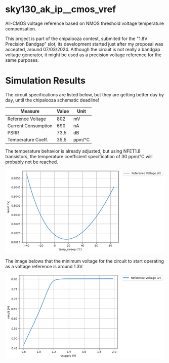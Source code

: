 # sky130_ak_ip__cmos_vref
All-CMOS voltage reference based on NMOS threshold voltage temperature compensation.

This project is part of the chipalooza contest, submited for the "1.8V Precision Bandgap" slot, its development started just after my proposal was accepted, around 07/03/2024. Although the circuit is not really a bandgap voltage generator, it might be used as a precision voltage reference for the same purposes.

# Simulation Results

The circuit specifications are listed below, but they are getting better day by day, until the chipalooza schematic deadline!

| Measure             | Value   | Unit   |
| ------------------- | ------- | ------ |
| Reference Voltage   | 802     | mV     |
| Current Consumption | 690     | nA     |
| PSRR                | 73,5    | dB     |
| Temperature Coeff.  | 35,5    | ppm/°C |

The temperature behavior is already adjusted, but using NFET1.8 transistors, the temperature coefficient specification of 30 ppm/°C will probably not be reached.

![Reference Voltage vs Temperature](plots/schematic/vref_vs_temp.png)

The image belows that the minimum voltage for the circuit to start operating as a voltage reference is around 1.3V.

![Reference Voltage vs Supply Voltage](plots/schematic/vref_vs_vsup.png)

